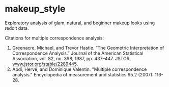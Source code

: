 # makeup_style
Exploratory analysis of glam, natural, and beginner makeup looks using reddit data.

Citations for multiple correspondence analysis:
1. Greenacre, Michael, and Trevor Hastie. “The Geometric Interpretation of Correspondence Analysis.” Journal of the American Statistical Association, vol. 82, no. 398, 1987, pp. 437–447. JSTOR, www.jstor.org/stable/2289445.
2. Abdi, Hervé, and Dominique Valentin. "Multiple correspondence analysis." Encyclopedia of measurement and statistics 95.2 (2007): 116-28.
